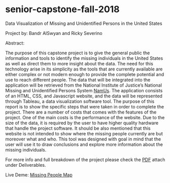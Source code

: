 # senior-capstone-fall-2018

Data Visualization of Missing and Unidentified Persons in the United States 

Project by: Bandr AlSwyan and Ricky Severino  
 
Abstract:

The purpose of this capstone project is to give the general public the information and tools to identify the missing individuals in the United States as well as direct them to more insight about the data. The need for this technology arise in its simplicity as the tools that are currently available are either complex or not modern enough to provide the complete potential and use to reach different people. The data that will be integrated into the application will be retrieved from the National Institute of Justice’s National Missing and Unidentified Persons System [NamUs](https://www.namus.gov/). The application consists of an HTML, CSS, and Javascript website, and the data will be represented through Tableau, a data visualization software tool. The purpose of this report is to show the specific steps that were taken in order to complete the project. There are a number of costs that comes with the features of the project. One of the main costs is the performance of the website. Due to the size of the data, it is required by the user to have higher quality hardware that handle the project software. It should be also mentioned that this website is not intended to show where the missing people currently are but moreover what and who. This tool was designed with goal in mind that the user will use it to draw conclusions and explore more information about the missing individuals.  

For more info and full breakdown of the project please check the [PDF](https://github.com/balswyan/senior-capstone-fall-2018/blob/master/Deliverables/Severino_AlSwyan_Capstone_Project_Report.pdf) attach under Deliverables. 

Live Deme: [Missing People Map](https://cscs2018.bitbucket.io)
